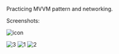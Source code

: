 Practicing MVVM pattern and networking.

Screenshots:

![icon](https://github.com/andresrechimon/movies-trend/assets/70274608/f4ae7e51-8c46-4b34-9d43-d99ce657acca)

![3](https://github.com/andresrechimon/movies-trend/assets/70274608/eba10d28-ec69-493a-bb8a-12f05870320f)
![1](https://github.com/andresrechimon/movies-trend/assets/70274608/71844623-d0f7-4fe0-a301-369da1c6daa0)
![2](https://github.com/andresrechimon/movies-trend/assets/70274608/72bb6314-d315-4a30-a77f-4fda4212c538)
